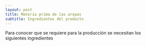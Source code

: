 ```yaml
---
layout: post
title: Materia prima de las arepas
subtitle: Ingredientes del producto
---
```

Para conocer que se requiere para la producción se necesitan los siguientes ingredientes

<head>
    <title>Combining Cells in HTML Table</title>
    <style>
        table {
            border-collapse: collapse;
            margin: 0 auto;
        }

        table, th, td {
            border: 1px solid black;
            text-align: center;
        }

        th, td {
            padding: 8px;
        }
    </style>
</head>
<body>
    <table>
        <tr>
            <th colspan="3">Combined Cells</th>
        </tr>
        <tr>
            <td colspan="2">Cell 1</td>
            <td>Cell 2</td>
        </tr>
        <tr>
            <td>Cell 3</td>
            <td colspan="2">Cell 4</td>
        </tr>
    </table>
</body>
